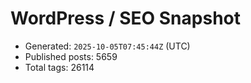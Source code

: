 # WordPress / SEO Snapshot

- Generated: `2025-10-05T07:45:44Z` (UTC)
- Published posts: 5659
- Total tags: 26114
